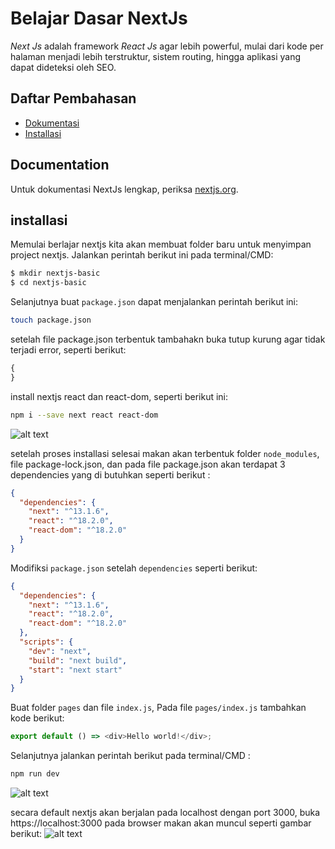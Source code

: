 # Belajar Dasar NextJs

_Next Js_ adalah framework _React Js_ agar lebih powerful, mulai dari kode per halaman menjadi lebih terstruktur,
sistem routing, hingga aplikasi yang dapat dideteksi oleh SEO.

## Daftar Pembahasan

- [Dokumentasi](#dokumentasi)
- [Installasi](#installasi)

## Documentation

Untuk dokumentasi NextJs lengkap, periksa [nextjs.org](https://nextjs.org/).

## installasi

Memulai berlajar nextjs kita akan membuat folder baru untuk menyimpan project nextjs. Jalankan perintah berikut ini pada terminal/CMD:

```bash
$ mkdir nextjs-basic
$ cd nextjs-basic
```

Selanjutnya buat `package.json` dapat menjalankan perintah berikut ini:

```bash
touch package.json
```

setelah file package.json terbentuk tambahakn buka tutup kurung agar tidak terjadi error, seperti berikut:

```js
{
}
```

install nextjs react dan react-dom, seperti berikut ini:

```bash
npm i --save next react react-dom
```

![alt text]({https://github.com/ferdyarrahman/belajar-nextjs/blob/main/doc-tutor/installasi/image-1.png})

setelah proses installasi selesai makan akan terbentuk folder `node_modules`, file package-lock.json,
dan pada file package.json akan terdapat 3 dependencies yang di butuhkan seperti berikut :

```json
{
  "dependencies": {
    "next": "^13.1.6",
    "react": "^18.2.0",
    "react-dom": "^18.2.0"
  }
}
```

Modifiksi `package.json` setelah `dependencies` seperti berikut:

```json
{
  "dependencies": {
    "next": "^13.1.6",
    "react": "^18.2.0",
    "react-dom": "^18.2.0"
  },
  "scripts": {
    "dev": "next",
    "build": "next build",
    "start": "next start"
  }
}
```

Buat folder `pages` dan file `index.js`, Pada file `pages/index.js` tambahkan kode berikut:

```js
export default () => <div>Hello world!</div>;
```

Selanjutnya jalankan perintah berikut pada terminal/CMD :

```bash
npm run dev
```

![alt text]({https://github.com/ferdyarrahman/belajar-nextjs/blob/main/doc-tutor/installasi/image-2.png})

secara default nextjs akan berjalan pada localhost dengan port 3000, buka https://localhost:3000 pada browser makan akan muncul seperti gambar berikut:
![alt text]({https://github.com/ferdyarrahman/belajar-nextjs/blob/main/doc-tutor/installasi/image-3.png})
